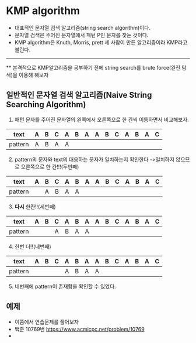 # KMP algorithm
 - 대표적인 문자열 검색 알고리즘(string search algorithm)이다.
 - 문자열 검색은 주어진 문자열에서 패턴 P인 문자를 찾는 것이다.
 - KMP algorithm은 Knuth, Morris, prett 세 사람이 만든 알고리즘이라 KMP라고 불린다.
 
 ---
 
 ** 본격적으로 KMP알고리즘을 공부하기 전에 string search를 brute force(완전 탐색)을 이용해 해보자
 
## 일반적인 문자열 검색 알고리즘(Naive String Searching Algorithm)
 1. 패턴 문자를 주어진 문자열의 왼쪽에서 오른쪽으로 한 칸씩 이동하면서 비교해보자.

| text | A | B | C | A | B | A | A | B | C | A | B | A | C |
|:---:|:---:|:---:|:---:|:---:|:---:|:---:|:---:|:---:|:---:|:---:|:---:|:---:|:---:|
|pattern| A | B | A | A | | | | | | | | | |

 2. pattern의 문자와 text의 대응하는 문자가 일치하는지 확인한다
   ->일치하지 않으므로 오른쪽으로 한 칸!!!(두번째)

| text | A | B | C | A | B | A | A | B | C | A | B | A | C |
|:---:|:---:|:---:|:---:|:---:|:---:|:---:|:---:|:---:|:---:|:---:|:---:|:---:|:---:|
|pattern| |  A | B | A | A | | | | | | | | |

 3. **다시** 한칸!!(세번째) 
 
| text | A | B | C | A | B | A | A | B | C | A | B | A | C |
|:---:|:---:|:---:|:---:|:---:|:---:|:---:|:---:|:---:|:---:|:---:|:---:|:---:|:---:|
|pattern| | |  A | B | A | A |  | | | | | | 

4. 한번 더!!(네번째)

| text | A | B | C | A | B | A | A | B | C | A | B | A | C |
|:---:|:---:|:---:|:---:|:---:|:---:|:---:|:---:|:---:|:---:|:---:|:---:|:---:|:---:|
|pattern| | | |  A | B | A | A | | | | | | | | 

 5. 네번째에 pattern이 존재함을 확인할 수 있었다.
 
 
## 예제
 - 이쯤에서 연습문제를 풀어보자
 - 백준 10769번 <https://www.acmicpc.net/problem/10769>
 - 
